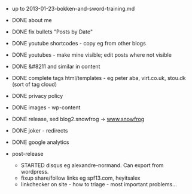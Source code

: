 * up to 2013-01-23-bokken-and-sword-training.md

* DONE about me
* DONE fix bullets "Posts by Date"
* DONE youtube shortcodes - copy eg from other blogs
* DONE youtubes - make mine visible; edit posts where not visible
* DONE &#8211 and similar in content
* DONE complete tags html/templates - eg peter aba, virt.co.uk, stou.dk
  (sort of tag cloud)
* DONE privacy policy
* DONE images - wp-content
* DONE release, sed blog2.snowfrog -> www.snowfrog
* DONE joker - redirects
* DONE google analytics

* post-release
  * STARTED disqus eg alexandre-normand. Can export from wordpress.
  * fixup share/follow links eg spf13.com, heyitsalex
  * linkchecker on site - how to triage - most important problems...
